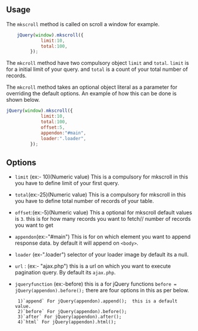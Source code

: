 ## Usage

The `mkscroll` method is called on scroll a window for example.

```javascript
	jQuery(window).mkscroll({
             limit:10,              
             total:100,             
         });
```
The `mkcroll` method have two compulsory object `limit` and `total`. `limit` is for a initial limit of your query. and `total` is a count of your total number of records.

The `mkcroll` method takes an optional object literal as a parameter for overriding the default options. An example of how this can be done is shown below.

```javascript
jQuery(window).mkscroll({
             limit:10,              
             total:100,             
             offset:5,              
             appendon:"#main",      
             loader:".loader",      
         });
```

## Options

 * `limit` (ex:- 10)(Numeric value) This is a compulsory for mkscroll in this you have to define limit of your first query. 
 * `total`(ex:-25)(Numeric value)  This is a compulsory for mkscroll in this you have to define total number of records of your table.
 * `offset`:(ex:-5)(Numeric value) This a optional  for mkscroll default values is `3`. this is for how many records you want to fetch// number of records you want to get
 * `appendon`(ex:-"#main") This is for on which element you want to append response data. by default it will append on `<body>`.
 * `loader` (ex-".loader") selector of your loader image by default its a null.      
 * `url` : (ex:- "ajax.php") this is a url on which you want to execute pagination query. By default its `ajax.php`.
 * `jqueryfunction` (ex:-before) this is a for jQuery functions `before = jQuery(appendon).before();` there are four options in this as per below.
	
        1)`append` For jQuery(appendon).append();  this is a default value.
        2)`before` For jQuery(appendon).before(); 
        3)`after` For jQuery(appendon).after();
        4)`html` For jQuery(appendon).html();
		
